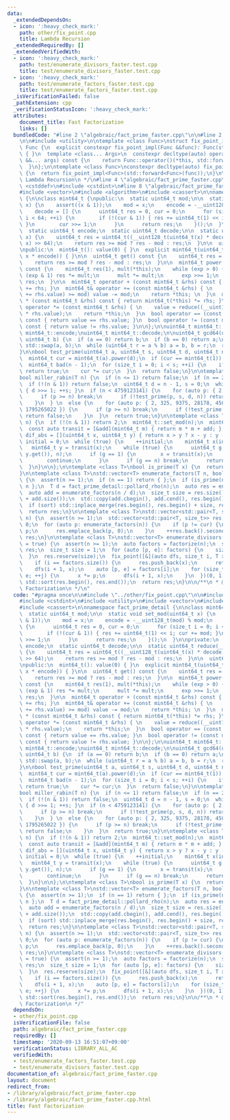 ```yaml
---
data:
  _extendedDependsOn:
  - icon: ':heavy_check_mark:'
    path: other/fix_point.cpp
    title: Lambda Recursion
  _extendedRequiredBy: []
  _extendedVerifiedWith:
  - icon: ':heavy_check_mark:'
    path: test/enumerate_divisors_faster.test.cpp
    title: test/enumerate_divisors_faster.test.cpp
  - icon: ':heavy_check_mark:'
    path: test/enumerate_factors_faster.test.cpp
    title: test/enumerate_factors_faster.test.cpp
  _isVerificationFailed: false
  _pathExtension: cpp
  _verificationStatusIcon: ':heavy_check_mark:'
  attributes:
    document_title: Fast Factorization
    links: []
  bundledCode: "#line 2 \"algebraic/fact_prime_faster.cpp\"\n\n#line 2 \"other/fix_point.cpp\"\
    \n\n#include <utility>\n\ntemplate <class Func>\nstruct fix_point_impl: private\
    \ Func {\n  explicit constexpr fix_point_impl(Func &&func): Func(std::forward<Func>(func))\
    \ { }\n  template <class... Args>\n  constexpr decltype(auto) operator () (Args\
    \ &&... args) const {\n    return Func::operator()(*this, std::forward<Args>(args)...);\n\
    \  }\n};\n\ntemplate <class Func>\nconstexpr decltype(auto) fix_point(Func &&func)\
    \ {\n  return fix_point_impl<Func>(std::forward<Func>(func));\n}\n\n/**\n * @title\
    \ Lambda Recursion\n */\n#line 4 \"algebraic/fact_prime_faster.cpp\"\n\n#include\
    \ <cstddef>\n#include <cstdint>\n#line 8 \"algebraic/fact_prime_faster.cpp\"\n\
    #include <vector>\n#include <algorithm>\n#include <cassert>\n\nnamespace fact_prime_detail\
    \ {\n\nclass mint64_t {\npublic:\n  static uint64_t mod;\n\n  static void set_mod(uint64_t\
    \ x) {\n    assert((x & 1));\n    mod = x;\n    encode = -__uint128_t(mod) % mod;\n\
    \    decode = [] {\n      uint64_t res = 0, cur = 0;\n      for (size_t i = 0;\
    \ i < 64; ++i) {\n        if (!(cur & 1)) { res += uint64_t(1) << i; cur += mod;\
    \ }\n        cur >>= 1;\n      }\n      return res;\n    }();\n  }\n\nprivate:\n\
    \  static uint64_t encode;\n  static uint64_t decode;\n\n  static uint64_t reduce(__uint128_t\
    \ x) {\n    uint64_t res = uint64_t((__uint128_t(uint64_t(x) * decode) * mod +\
    \ x) >> 64);\n    return res >= mod ? res - mod : res;\n  }\n\n  uint64_t value;\n\
    \npublic:\n  mint64_t(): value(0) { }\n  explicit mint64_t(uint64_t x): value(reduce((__uint128_t)\
    \ x * encode)) { }\n\n  uint64_t get() const {\n    uint64_t res = reduce(value);\n\
    \    return res >= mod ? res - mod : res;\n  }\n\n  mint64_t power(uint64_t exp)\
    \ const {\n    mint64_t res(1), mult(*this);\n    while (exp > 0) {\n      if\
    \ (exp & 1) res *= mult;\n      mult *= mult;\n      exp >>= 1;\n    }\n    return\
    \ res;\n  }\n\n  mint64_t operator + (const mint64_t &rhs) const { return mint64_t(*this)\
    \ += rhs; }\n  mint64_t& operator += (const mint64_t &rhs) { \n    if ((value\
    \ += rhs.value) >= mod) value -= mod;\n    return *this; \n  }\n  mint64_t operator\
    \ * (const mint64_t &rhs) const { return mint64_t(*this) *= rhs; }\n  mint64_t&\
    \ operator *= (const mint64_t &rhs) { \n    value = reduce((__uint128_t) value\
    \ * rhs.value);\n    return *this;\n  }\n  bool operator == (const mint64_t &rhs)\
    \ const { return value == rhs.value; }\n  bool operator != (const mint64_t &rhs)\
    \ const { return value != rhs.value; }\n\n};\n\nuint64_t mint64_t::mod;\nuint64_t\
    \ mint64_t::encode;\nuint64_t mint64_t::decode;\n\nuint64_t gcd64(uint64_t a,\
    \ uint64_t b) {\n  if (a == 0) return b;\n  if (b == 0) return a;\n  if (a < b)\
    \ std::swap(a, b);\n  while (uint64_t r = a % b) a = b, b = r;\n  return b;\n\
    }\n\nbool test_prime(uint64_t a, uint64_t s, uint64_t d, uint64_t n) {\n  mint64_t::set_mod(n);\n\
    \  mint64_t cur = mint64_t(a).power(d);\n  if (cur == mint64_t(1)) return true;\n\
    \  mint64_t bad(n - 1);\n  for (size_t i = 0; i < s; ++i) {\n    if (cur == bad)\
    \ return true;\n    cur *= cur;\n  }\n  return false;\n}\n\ntemplate <class T>\n\
    bool miller_rabin(T n) {\n  if (n <= 1) return false;\n  if (n == 2) return true;\n\
    \  if (!(n & 1)) return false;\n  uint64_t d = n - 1, s = 0;\n  while (!(d & 1))\
    \ { d >>= 1; ++s; }\n  if (n < 4759123141) {\n    for (auto p: { 2, 7, 61 }) {\n\
    \      if (p >= n) break;\n      if (!test_prime(p, s, d, n)) return false;\n\
    \    }\n  } \n  else {\n    for (auto p: { 2, 325, 9375, 28178, 450775, 9780504,\
    \ 1795265022 }) {\n      if (p >= n) break;\n      if (!test_prime(p, s, d, n))\
    \ return false;\n    }\n  }\n  return true;\n}\n\ntemplate <class T>\nT pollard_rho(T\
    \ n) {\n  if (!(n & 1)) return 2;\n  mint64_t::set_mod(n);\n  mint64_t add(1);\n\
    \  const auto transit = [&add](mint64_t m) { return m * m + add; };\n  const auto\
    \ dif_abs = [](uint64_t x, uint64_t y) { return x > y ? x - y : y - x; };\n  uint64_t\
    \ initial = 0;\n  while (true) {\n    ++initial;\n    mint64_t x(initial);\n \
    \   mint64_t y = transit(x);\n    while (true) {\n      uint64_t g = fact_prime_detail::gcd64(dif_abs(x.get(),\
    \ y.get()), n);\n      if (g == 1) {\n        x = transit(x);\n        y = transit(transit(y));\n\
    \        continue;\n      }\n      if (g == n) break;\n      return g;\n    }\n\
    \  }\n}\n\n};\n\ntemplate <class T>\nbool is_prime(T x) {\n  return fact_prime_detail::miller_rabin(x);\n\
    }\n\ntemplate <class T>\nstd::vector<T> enumerate_factors(T n, bool sort = true)\
    \ {\n  assert(n >= 1);\n  if (n == 1) return { };\n  if (is_prime(n)) return {\
    \ n };\n  T d = fact_prime_detail::pollard_rho(n);\n  auto res = enumerate_factors(d);\n\
    \  auto add = enumerate_factors(n / d);\n  size_t size = res.size();\n  res.resize(size\
    \ + add.size());\n  std::copy(add.cbegin(), add.cend(), res.begin() + size);\n\
    \  if (sort) std::inplace_merge(res.begin(), res.begin() + size, res.end());\n\
    \  return res;\n}\n\ntemplate <class T>\nstd::vector<std::pair<T, size_t>> factorize(T\
    \ n) {\n  assert(n >= 1);\n  std::vector<std::pair<T, size_t>> res;\n  T cur =\
    \ 0;\n  for (auto p: enumerate_factors(n)) {\n    if (p != cur) {\n      cur =\
    \ p;\n      res.emplace_back(p, 0);\n    }\n    ++res.back().second;\n  }\n  return\
    \ res;\n}\n\ntemplate <class T>\nstd::vector<T> enumerate_divisors(T n, bool sort\
    \ = true) {\n  assert(n >= 1);\n  auto factors = factorize(n);\n  std::vector<T>\
    \ res;\n  size_t size = 1;\n  for (auto [p, e]: factors) {\n    size *= (e + 1);\n\
    \  }\n  res.reserve(size);\n  fix_point([&](auto dfs, size_t i, T x) -> void {\n\
    \    if (i == factors.size()) {\n      res.push_back(x);\n      return;\n    }\n\
    \    dfs(i + 1, x);\n    auto [p, e] = factors[i];\n    for (size_t j = 1; j <=\
    \ e; ++j) {\n      x *= p;\n      dfs(i + 1, x);\n    }\n  })(0, 1);\n  if (sort)\
    \ std::sort(res.begin(), res.end());\n  return res;\n}\n\n/**\n * @title Fast\
    \ Factorization\n */\n"
  code: "#pragma once\n\n#include \"../other/fix_point.cpp\"\n\n#include <cstddef>\n\
    #include <cstdint>\n#include <utility>\n#include <vector>\n#include <algorithm>\n\
    #include <cassert>\n\nnamespace fact_prime_detail {\n\nclass mint64_t {\npublic:\n\
    \  static uint64_t mod;\n\n  static void set_mod(uint64_t x) {\n    assert((x\
    \ & 1));\n    mod = x;\n    encode = -__uint128_t(mod) % mod;\n    decode = []\
    \ {\n      uint64_t res = 0, cur = 0;\n      for (size_t i = 0; i < 64; ++i) {\n\
    \        if (!(cur & 1)) { res += uint64_t(1) << i; cur += mod; }\n        cur\
    \ >>= 1;\n      }\n      return res;\n    }();\n  }\n\nprivate:\n  static uint64_t\
    \ encode;\n  static uint64_t decode;\n\n  static uint64_t reduce(__uint128_t x)\
    \ {\n    uint64_t res = uint64_t((__uint128_t(uint64_t(x) * decode) * mod + x)\
    \ >> 64);\n    return res >= mod ? res - mod : res;\n  }\n\n  uint64_t value;\n\
    \npublic:\n  mint64_t(): value(0) { }\n  explicit mint64_t(uint64_t x): value(reduce((__uint128_t)\
    \ x * encode)) { }\n\n  uint64_t get() const {\n    uint64_t res = reduce(value);\n\
    \    return res >= mod ? res - mod : res;\n  }\n\n  mint64_t power(uint64_t exp)\
    \ const {\n    mint64_t res(1), mult(*this);\n    while (exp > 0) {\n      if\
    \ (exp & 1) res *= mult;\n      mult *= mult;\n      exp >>= 1;\n    }\n    return\
    \ res;\n  }\n\n  mint64_t operator + (const mint64_t &rhs) const { return mint64_t(*this)\
    \ += rhs; }\n  mint64_t& operator += (const mint64_t &rhs) { \n    if ((value\
    \ += rhs.value) >= mod) value -= mod;\n    return *this; \n  }\n  mint64_t operator\
    \ * (const mint64_t &rhs) const { return mint64_t(*this) *= rhs; }\n  mint64_t&\
    \ operator *= (const mint64_t &rhs) { \n    value = reduce((__uint128_t) value\
    \ * rhs.value);\n    return *this;\n  }\n  bool operator == (const mint64_t &rhs)\
    \ const { return value == rhs.value; }\n  bool operator != (const mint64_t &rhs)\
    \ const { return value != rhs.value; }\n\n};\n\nuint64_t mint64_t::mod;\nuint64_t\
    \ mint64_t::encode;\nuint64_t mint64_t::decode;\n\nuint64_t gcd64(uint64_t a,\
    \ uint64_t b) {\n  if (a == 0) return b;\n  if (b == 0) return a;\n  if (a < b)\
    \ std::swap(a, b);\n  while (uint64_t r = a % b) a = b, b = r;\n  return b;\n\
    }\n\nbool test_prime(uint64_t a, uint64_t s, uint64_t d, uint64_t n) {\n  mint64_t::set_mod(n);\n\
    \  mint64_t cur = mint64_t(a).power(d);\n  if (cur == mint64_t(1)) return true;\n\
    \  mint64_t bad(n - 1);\n  for (size_t i = 0; i < s; ++i) {\n    if (cur == bad)\
    \ return true;\n    cur *= cur;\n  }\n  return false;\n}\n\ntemplate <class T>\n\
    bool miller_rabin(T n) {\n  if (n <= 1) return false;\n  if (n == 2) return true;\n\
    \  if (!(n & 1)) return false;\n  uint64_t d = n - 1, s = 0;\n  while (!(d & 1))\
    \ { d >>= 1; ++s; }\n  if (n < 4759123141) {\n    for (auto p: { 2, 7, 61 }) {\n\
    \      if (p >= n) break;\n      if (!test_prime(p, s, d, n)) return false;\n\
    \    }\n  } \n  else {\n    for (auto p: { 2, 325, 9375, 28178, 450775, 9780504,\
    \ 1795265022 }) {\n      if (p >= n) break;\n      if (!test_prime(p, s, d, n))\
    \ return false;\n    }\n  }\n  return true;\n}\n\ntemplate <class T>\nT pollard_rho(T\
    \ n) {\n  if (!(n & 1)) return 2;\n  mint64_t::set_mod(n);\n  mint64_t add(1);\n\
    \  const auto transit = [&add](mint64_t m) { return m * m + add; };\n  const auto\
    \ dif_abs = [](uint64_t x, uint64_t y) { return x > y ? x - y : y - x; };\n  uint64_t\
    \ initial = 0;\n  while (true) {\n    ++initial;\n    mint64_t x(initial);\n \
    \   mint64_t y = transit(x);\n    while (true) {\n      uint64_t g = fact_prime_detail::gcd64(dif_abs(x.get(),\
    \ y.get()), n);\n      if (g == 1) {\n        x = transit(x);\n        y = transit(transit(y));\n\
    \        continue;\n      }\n      if (g == n) break;\n      return g;\n    }\n\
    \  }\n}\n\n};\n\ntemplate <class T>\nbool is_prime(T x) {\n  return fact_prime_detail::miller_rabin(x);\n\
    }\n\ntemplate <class T>\nstd::vector<T> enumerate_factors(T n, bool sort = true)\
    \ {\n  assert(n >= 1);\n  if (n == 1) return { };\n  if (is_prime(n)) return {\
    \ n };\n  T d = fact_prime_detail::pollard_rho(n);\n  auto res = enumerate_factors(d);\n\
    \  auto add = enumerate_factors(n / d);\n  size_t size = res.size();\n  res.resize(size\
    \ + add.size());\n  std::copy(add.cbegin(), add.cend(), res.begin() + size);\n\
    \  if (sort) std::inplace_merge(res.begin(), res.begin() + size, res.end());\n\
    \  return res;\n}\n\ntemplate <class T>\nstd::vector<std::pair<T, size_t>> factorize(T\
    \ n) {\n  assert(n >= 1);\n  std::vector<std::pair<T, size_t>> res;\n  T cur =\
    \ 0;\n  for (auto p: enumerate_factors(n)) {\n    if (p != cur) {\n      cur =\
    \ p;\n      res.emplace_back(p, 0);\n    }\n    ++res.back().second;\n  }\n  return\
    \ res;\n}\n\ntemplate <class T>\nstd::vector<T> enumerate_divisors(T n, bool sort\
    \ = true) {\n  assert(n >= 1);\n  auto factors = factorize(n);\n  std::vector<T>\
    \ res;\n  size_t size = 1;\n  for (auto [p, e]: factors) {\n    size *= (e + 1);\n\
    \  }\n  res.reserve(size);\n  fix_point([&](auto dfs, size_t i, T x) -> void {\n\
    \    if (i == factors.size()) {\n      res.push_back(x);\n      return;\n    }\n\
    \    dfs(i + 1, x);\n    auto [p, e] = factors[i];\n    for (size_t j = 1; j <=\
    \ e; ++j) {\n      x *= p;\n      dfs(i + 1, x);\n    }\n  })(0, 1);\n  if (sort)\
    \ std::sort(res.begin(), res.end());\n  return res;\n}\n\n/**\n * @title Fast\
    \ Factorization\n */"
  dependsOn:
  - other/fix_point.cpp
  isVerificationFile: false
  path: algebraic/fact_prime_faster.cpp
  requiredBy: []
  timestamp: '2020-09-13 16:51:07+09:00'
  verificationStatus: LIBRARY_ALL_AC
  verifiedWith:
  - test/enumerate_factors_faster.test.cpp
  - test/enumerate_divisors_faster.test.cpp
documentation_of: algebraic/fact_prime_faster.cpp
layout: document
redirect_from:
- /library/algebraic/fact_prime_faster.cpp
- /library/algebraic/fact_prime_faster.cpp.html
title: Fast Factorization
---
```

